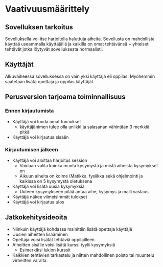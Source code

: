 # Vaativuusmäärittely

## Sovelluksen tarkoitus

Sovelluksella voi itse harjoitella haluttuja aiheita. Sovellusta on mahdollista käyttää useammalla käyttäjällä ja kaikilla on omat tehtävänsä + yhteiset tehtävät jotka löytyvät sovelluksesta normaalisti.

## Käyttäjät

Alkuvaiheessa sovelluksessa on vain yksi käyttäjä eli oppilas. Myöhemmin saatetaan lisätä opettaja ja oppilas käyttäjät.

## Perusversion tarjoama toiminnallisuus

### Ennen kirjautumista

- Käyttäjä voi luoda omat tunnukset 
	- käyttäjänimen tulee olla uniikki ja salasanan vähintään 3 merkkiä pitkä
- Käyttäjä voi kirjautua sisään

### Kirjautumisen jälkeen

- Käyttäjä voi aloittaa harjoitus session
	- Voidaan valita kuinka monta kysymystä ja mistä aiheista kysymykset on
	- Alkuun aiheita on kolme (Matikka, fysiikka sekä ohjelmointi ja kaikissa on 5 kysymystä oletuksena
- Käyttäjä voi lisätä uusia kysymyksiä
	- Uuteen kysymykseen pitää antaa aihe, kysymys ja malli vastaus.
- Käyttäjä näkee viimeisimmät tulokset
- Käyttäjä voi kirjautua ulos

## Jatkokehitysideoita

- Niinkuin käyttäjä kohdassa mainittiin lisätä opettaja käyttäjä
- Uusien aiheitten lisääminen
- Opettaja voisi lisätät tehtäviä oppilailleen.
- Aiheitten sisälle voisi lisätä kurssi tyylii kysymyksiä
	- Esimerkiksi lukion kurssit
- Kaikkien tehtävien tarkastelu ja niitten mahdollinen poisto tai muuntelu virheitten varalta.

